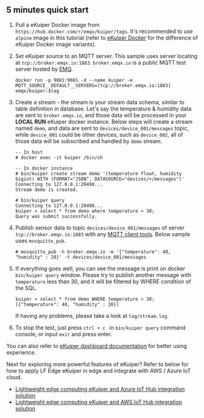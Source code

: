 ## 5 minutes quick start

1. Pull a eKuiper Docker image from ``https://hub.docker.com/r/emqx/kuiper/tags``. It's recommended to use `alpine` image in this tutorial (refer to [eKuiper Docker](https://hub.docker.com/r/emqx/kuiper) for the difference of eKuiper Docker image variants). 

2. Set eKuiper source to an MQTT server. This sample uses server locating at ``tcp://broker.emqx.io:1883``. ``broker.emqx.io`` is a public MQTT test server hosted by [EMQ](https://www.emqx.io).

   ```shell
   docker run -p 9081:9081 -d --name kuiper -e MQTT_SOURCE__DEFAULT__SERVERS=[tcp://broker.emqx.io:1883] emqx/kuiper:$tag
   ```

3. Create a stream - the stream is your stream data schema, similar to table definition in database. Let's say the temperature & humidity data are sent to ``broker.emqx.io``, and those data will be processed in your **LOCAL RUN** eKuiper docker instance.  Below steps will create a stream named ``demo``, and data are sent to ``devices/device_001/messages`` topic, while ``device_001`` could be other devices, such as ``device_002``, all of those data will be subscribed and handled by ``demo`` stream.

   ```shell
   -- In host
   # docker exec -it kuiper /bin/sh
   
   -- In docker instance
   # bin/kuiper create stream demo '(temperature float, humidity bigint) WITH (FORMAT="JSON", DATASOURCE="devices/+/messages")'
   Connecting to 127.0.0.1:20498...
   Stream demo is created.
   
   # bin/kuiper query
   Connecting to 127.0.0.1:20498...
   kuiper > select * from demo where temperature > 30;
   Query was submit successfully.
   
   ```

4. Publish sensor data to topic ``devices/device_001/messages`` of server ``tcp://broker.emqx.io:1883`` with any [MQTT client tools](https://medium.com/@emqtt/mqtt-client-tools-215ff7a17ad). Below sample uses ``mosquitto_pub``. 

   ```shell
   # mosquitto_pub -h broker.emqx.io -m '{"temperature": 40, "humidity" : 20}' -t devices/device_001/messages
   ```

5. If everything goes well,  you can see the message is print on docker ``bin/kuiper query`` window. Please try to publish another message with ``temperature`` less than 30, and it will be filtered by WHERE condition of the SQL. 

   ```
   kuiper > select * from demo WHERE temperature > 30;
   [{"temperature": 40, "humidity" : 20}]
   ```

   If having any problems, please take a look at ``log/stream.log``.

6. To stop the test, just press ``ctrl + c `` in ``bin/kuiper query`` command console, or input `exit` and press enter.

You can also refer to [eKuiper dashboard documentation](https://github.com/lf-edge/ekuiper/blob/master/docs/en_US/manager-ui/overview.md) for better using experience.

Next for exploring more powerful features of eKuiper? Refer to below for how to apply LF Edge eKuiper in edge and integrate with AWS / Azure IoT cloud.

   - [Lightweight edge computing eKuiper and Azure IoT Hub integration solution](https://www.emqx.io/blog/85) 
   - [Lightweight edge computing eKuiper and AWS IoT Hub integration solution](https://www.emqx.io/blog/88)